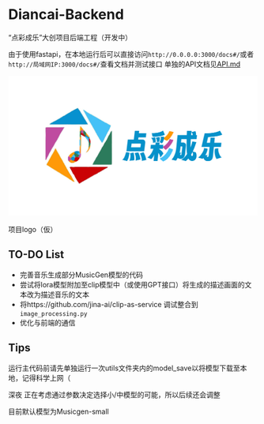 # Diancai-Backend
“点彩成乐”大创项目后端工程（开发中）

由于使用fastapi，在本地运行后可以直接访问`http://0.0.0.0:3000/docs#/`或者 `http://局域网IP:3000/docs#/`查看文档并测试接口
单独的API文档见[API.md](API.md)

![](logo.png)

项目logo（仮）

## TO-DO List
- 完善音乐生成部分MusicGen模型的代码
- 尝试将lora模型附加至clip模型中（或使用GPT接口）将生成的描述画面的文本改为描述音乐的文本
- 将https://github.com/jina-ai/clip-as-service 调试整合到`image_processing.py`
- 优化与前端的通信

## Tips
运行主代码前请先单独运行一次utils文件夹内的model_save以将模型下载至本地，记得科学上网（

深夜 正在考虑通过参数决定选择小/中模型的可能，所以后续还会调整

目前默认模型为Musicgen-small

